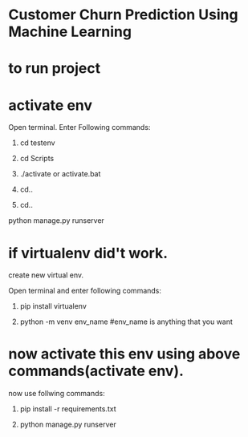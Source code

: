 # Customer Churn Prediction Using Machine Learning



# to run project

# activate env
Open terminal.
Enter Following commands:

1. cd testenv 

2. cd Scripts

3. ./activate or activate.bat

4. cd..

5. cd..

python manage.py runserver


# if virtualenv did't work.
create new virtual env.

Open terminal and enter following commands:

1. pip install virtualenv

2. python -m venv env_name
#env_name is anything that you want


# now activate this env using above commands(activate env).

now use follwing commands:

1. pip install -r requirements.txt

2. python manage.py runserver
